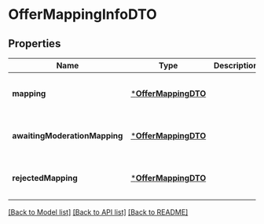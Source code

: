 # OfferMappingInfoDTO


## Properties
Name | Type | Description | Notes
------------ | ------------- | ------------- | -------------
**mapping** | [***OfferMappingDTO**](OfferMappingDTO.md) |  | [optional] [default to nothing]
**awaitingModerationMapping** | [***OfferMappingDTO**](OfferMappingDTO.md) |  | [optional] [default to nothing]
**rejectedMapping** | [***OfferMappingDTO**](OfferMappingDTO.md) |  | [optional] [default to nothing]


[[Back to Model list]](../README.md#models) [[Back to API list]](../README.md#api-endpoints) [[Back to README]](../README.md)


